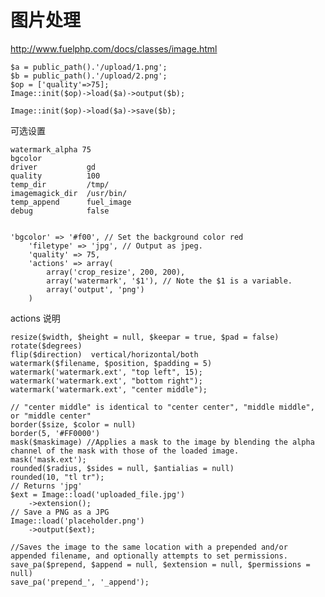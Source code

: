 图片处理
========

http://www.fuelphp.com/docs/classes/image.html
	
	$a = public_path().'/upload/1.png';
	$b = public_path().'/upload/2.png';
	$op = ['quality'=>75];
	Image::init($op)->load($a)->output($b);
	
	Image::init($op)->load($a)->save($b);

可选设置
	
	watermark_alpha 75
	bgcolor
	driver           gd
	quality          100
	temp_dir         /tmp/
	imagemagick_dir  /usr/bin/
	temp_append      fuel_image
	debug            false


	'bgcolor' => '#f00', // Set the background color red
        'filetype' => 'jpg', // Output as jpeg.
        'quality' => 75,
        'actions' => array(
            array('crop_resize', 200, 200),
            array('watermark', '$1'), // Note the $1 is a variable.
            array('output', 'png')
        )

actions 说明 

	resize($width, $height = null, $keepar = true, $pad = false)
	rotate($degrees)
	flip($direction)  vertical/horizontal/both
	watermark($filename, $position, $padding = 5) 
	watermark('watermark.ext', "top left", 15);
	watermark('watermark.ext', "bottom right");
	watermark('watermark.ext', "center middle");

	// "center middle" is identical to "center center", "middle middle", or "middle center"
	border($size, $color = null)
	border(5, '#FF0000')
	mask($maskimage) //Applies a mask to the image by blending the alpha channel of the mask with those of the loaded image.
	mask('mask.ext');
	rounded($radius, $sides = null, $antialias = null)
	rounded(10, "tl tr");
	// Returns 'jpg'
	$ext = Image::load('uploaded_file.jpg')
	    ->extension();
	// Save a PNG as a JPG
	Image::load('placeholder.png')
	    ->output($ext);
	
	//Saves the image to the same location with a prepended and/or appended filename, and optionally attempts to set permissions.
	save_pa($prepend, $append = null, $extension = null, $permissions = null)
	save_pa('prepend_', '_append');